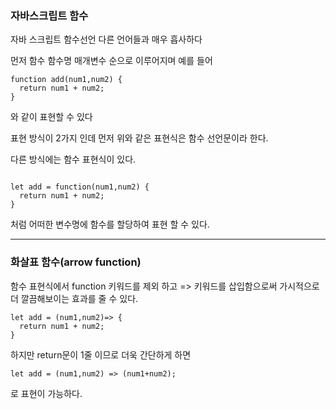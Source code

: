 ### 자바스크립트 함수

자바 스크립트 함수선언 다른 언어들과 매우 흡사하다

먼저 함수 함수명 매개변수 순으로 이루어지며 예를 들어

```JS
function add(num1,num2) {
  return num1 + num2;
}
```

와 같이 표현할 수 있다

표현 방식이 2가지 인데 먼저 위와 같은 표현식은 함수 선언문이라 한다.

다른 방식에는 함수 표현식이 있다.

```JS

let add = function(num1,num2) {
  return num1 + num2;
}
```

처럼 어떠한 변수명에 함수를 할당하여 표현 할 수 있다.

----------------------------------------------------------------

### 화살표 함수(arrow function)

함수 표현식에서 function 키워드를 제외 하고 => 키워드를 삽입함으로써 가시적으로 더 깔끔해보이는 효과를 줄 수 있다.

```JS
let add = (num1,num2)=> {
  return num1 + num2;
}
```

하지만 return문이 1줄 이므로 더욱 간단하게 하면

```JS
let add = (num1,num2) => (num1+num2);
```

로 표현이 가능하다.
